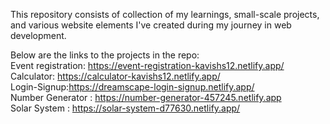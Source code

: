This repository consists of collection of my learnings, small-scale projects, and various website elements I've created during my journey in web development. 

Below are the links to the projects in the repo:<br>
Event registration: https://event-registration-kavishs12.netlify.app/<br>
Calculator: https://calculator-kavishs12.netlify.app/<br>
Login-Signup:https://dreamscape-login-signup.netlify.app/<br>
Number Generator : https://number-generator-457245.netlify.app</br>
Solar System : https://solar-system-d77630.netlify.app/</br>
